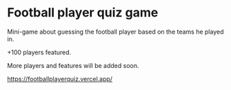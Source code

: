 # Football player quiz game

Mini-game about guessing the football player based on the teams he played in.

+100 players featured. 

More players and features will be added soon.

https://footballplayerquiz.vercel.app/
